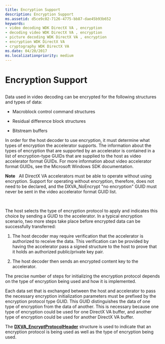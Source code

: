 ```yaml
---
title: Encryption Support
description: Encryption Support
ms.assetid: d5ce9c02-7126-4775-bb87-dae45b93b652
keywords:
- video decoding WDK DirectX VA , encryption
- decoding video WDK DirectX VA , encryption
- picture decoding WDK DirectX VA , encryption
- encryption WDK DirectX VA
- cryptography WDK DirectX VA
ms.date: 04/20/2017
ms.localizationpriority: medium
---
```


# Encryption Support


## <span id="ddk_encryption_support_gg"></span><span id="DDK_ENCRYPTION_SUPPORT_GG"></span>


Data used in video decoding can be encrypted for the following structures and types of data:

-   Macroblock control command structures

-   Residual difference block structures

-   Bitstream buffers

In order for the host decoder to use encryption, it must determine what types of encryption the accelerator supports. The information about the types of encryption that are supported by an accelerator is contained in a list of encryption-type GUIDs that are supplied to the host as video accelerator format GUIDs. For more information about video accelerator format GUIDs, see the Microsoft Windows SDK documentation.

**Note**   All DirectX VA accelerators must be able to operate without using encryption. Support for operating without encryption, therefore, does not need to be declared, and the DXVA\_NoEncrypt "no encryption" GUID must never be sent in the video accelerator format GUID list.

 

The host selects the type of encryption protocol to apply and indicates this choice by sending a GUID to the accelerator. In a typical encryption scenario, two more steps take place before encrypted data can be successfully transferred:

1.  The host decoder may require verification that the accelerator is authorized to receive the data. This verification can be provided by having the accelerator pass a signed structure to the host to prove that it holds an authorized public/private key pair.

2.  The host decoder then sends an encrypted content key to the accelerator.

The precise number of steps for initializing the encryption protocol depends on the type of encryption being used and how it is implemented.

Each data set that is exchanged between the host and accelerator to pass the necessary encryption initialization parameters must be prefixed by the encryption protocol type GUID. This GUID distinguishes the data of one type of encryption from the data of another. This is necessary because one type of encryption could be used for one DirectX VA buffer, and another type of encryption could be used for another DirectX VA buffer.

The [**DXVA\_EncryptProtocolHeader**](https://msdn.microsoft.com/library/windows/hardware/ff563965) structure is used to indicate that an encryption protocol is being used as well as the type of encryption being used.

 

 





